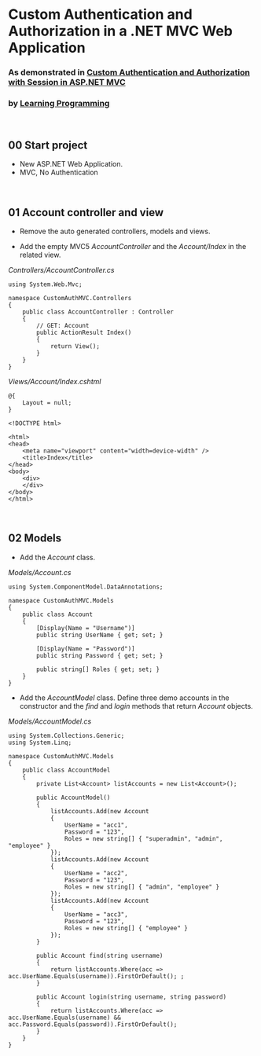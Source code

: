 ﻿# Custom Authentication and Authorization in a .NET MVC Web Application
### As demonstrated in [Custom Authentication and Authorization with Session in ASP.NET MVC](https://www.youtube.com/watch?v=iNSy97kqGQY)
### by [Learning Programming](https://www.youtube.com/channel/UCPSDAF3Htm3AIxw4OUM3Lew)


&nbsp;
## 00 Start project

* New ASP.NET Web Application.
* MVC, No Authentication



&nbsp;
## 01 Account controller and view

* Remove the auto generated controllers, models and views.

* Add the empty MVC5 *AccountController* and the *Account/Index* in the related view.

*Controllers/AccountController.cs*
```
using System.Web.Mvc;

namespace CustomAuthMVC.Controllers
{
    public class AccountController : Controller
    {
        // GET: Account
        public ActionResult Index()
        {
            return View();
        }
    }
}
```

*Views/Account/Index.cshtml*
```
@{
    Layout = null;
}

<!DOCTYPE html>

<html>
<head>
    <meta name="viewport" content="width=device-width" />
    <title>Index</title>
</head>
<body>
    <div>
    </div>
</body>
</html>
```



&nbsp;
## 02 Models

* Add the *Account* class.

*Models/Account.cs*
```
using System.ComponentModel.DataAnnotations;

namespace CustomAuthMVC.Models
{
    public class Account
    {
        [Display(Name = "Username")]
        public string UserName { get; set; }

        [Display(Name = "Password")]
        public string Password { get; set; }

        public string[] Roles { get; set; }
    }
}
```


* Add the *AccountModel* class. Define three demo accounts in the constructor and the *find* and *login* methods that return *Account* objects.

*Models/AccountModel.cs*
```
using System.Collections.Generic;
using System.Linq;

namespace CustomAuthMVC.Models
{
    public class AccountModel
    {
        private List<Account> listAccounts = new List<Account>();

        public AccountModel()
        {
            listAccounts.Add(new Account
            {
                UserName = "acc1",
                Password = "123",
                Roles = new string[] { "superadmin", "admin", "employee" }
            });
            listAccounts.Add(new Account
            {
                UserName = "acc2",
                Password = "123",
                Roles = new string[] { "admin", "employee" }
            });
            listAccounts.Add(new Account
            {
                UserName = "acc3",
                Password = "123",
                Roles = new string[] { "employee" }
            });
        }

        public Account find(string username)
        {
            return listAccounts.Where(acc => acc.UserName.Equals(username)).FirstOrDefault(); ;
        }

        public Account login(string username, string password)
        {
            return listAccounts.Where(acc => acc.UserName.Equals(username) && acc.Password.Equals(password)).FirstOrDefault();
        }
    }
}
```
